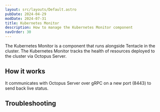 ```yaml
---
layout: src/layouts/Default.astro
pubDate: 2024-04-29
modDate: 2024-07-31
title: Kubernetes Monitor
description: How to manage the Kubernetes Monitor component
navOrder: 30
---
```


The Kubernetes Monitor is a component that runs alongside Tentacle in the cluster. The Kubernetes Monitor tracks the health of resources deployed to the cluster via Octopus Server. 

## How it works
It communicates with Octopus Server over gRPC on a new port (8443) to send back live status.

## Troubleshooting